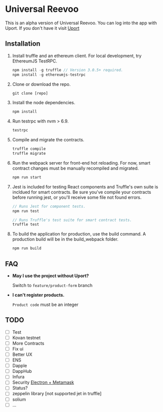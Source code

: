 # Universal Reevoo 

This is an alpha version of Universal Reevoo.
You can log into the app with Uport. If you don't have it visit [Uport](https://www.uport.me/)

## Installation

1. Install truffle and an ethereum client. For local development, try EthereumJS TestRPC.
    ```javascript
    npm install -g truffle // Version 3.0.5+ required.
    npm install -g ethereumjs-testrpc
    ```

2. Clone or download the repo.
    ```javascript
    git clone [repo]
    ```

3. Install the node dependencies.
    ```javascript
    npm install
    ```
4. Run testrpc with nvm > 6.9.
    ```javascript
    testrpc
    ```

4. Compile and migrate the contracts.
    ```javascript
    truffle compile
    truffle migrate
    ```

5. Run the webpack server for front-end hot reloading. For now, smart contract changes must be manually recompiled and migrated.
    ```javascript
    npm run start
    ```

6. Jest is included for testing React components and Truffle's own suite is incldued for smart contracts. Be sure you've compile your contracts before running jest, or you'll receive some file not found errors.
    ```javascript
    // Runs Jest for component tests.
    npm run test

    // Runs Truffle's test suite for smart contract tests.
    truffle test
    ```

7. To build the application for production, use the build command. A production build will be in the build_webpack folder.
    ```javascript
    npm run build
    ```

## FAQ

* __May I use the project without Uport?__

    Switch to ```feature/product-form``` branch

* __I can't register products.__

    ```Product code``` must be an integer

## TODO

- [ ] Test
- [ ] Kovan testnet
- [ ] More Contracts
- [ ] Fix ui
- [ ] Better UX
- [ ] ENS
- [ ] Dapple
- [ ] DappHub
- [ ] Infura
- [ ] Security [Electron + Metamask](https://blog.aragon.one/electron-metamask-secure-easy-to-use-dapps-5a9987d21034#.v4b78wf78) 
- [ ] Status?
- [ ] zeppelin library [not supported jet in truffle]
- [ ] solium
- [ ] ...
